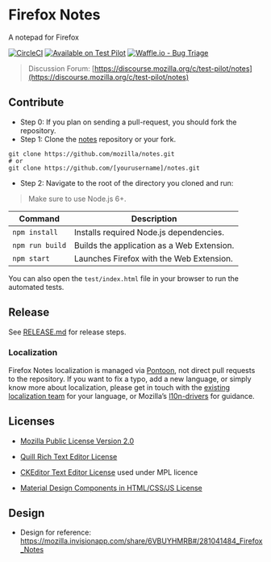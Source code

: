 # Firefox Notes

A notepad for Firefox

[![CircleCI](https://circleci.com/gh/mozilla/notes/tree/master.svg?style=svg)](https://circleci.com/gh/mozilla/notes/tree/master)
[![Available on Test Pilot](https://img.shields.io/badge/available_on-Test_Pilot-0996F8.svg)](https://testpilot.firefox.com/experiments/notes)
[![Waffle.io - Bug Triage](https://badge.waffle.io/mozilla/notes.svg?columns=all)](https://waffle.io/mozilla/notes)

> Discussion Forum: [https://discourse.mozilla.org/c/test-pilot/notes](https://discourse.mozilla.org/c/test-pilot/notes)


## Contribute

* Step 0: If you plan on sending a pull-request, you should fork the repository.
* Step 1: Clone the [notes](https://github.com/mozilla/notes) repository or your fork.
```
git clone https://github.com/mozilla/notes.git
# or
git clone https://github.com/[yourusername]/notes.git
```
* Step 2: Navigate to the root of the directory you cloned and run:
> Make sure to use Node.js 6+.

| Command         | Description                               |
|-----------------|-------------------------------------------|
| `npm install`   | Installs required Node.js dependencies.   |
| `npm run build` | Builds the application as a Web Extension.|
| `npm start`     | Launches Firefox with the Web Extension.  |

You can also open the `test/index.html` file in your browser to run the automated tests.

## Release 

See [RELEASE.md](https://github.com/mozilla/notes/blob/master/RELEASE.md) for release steps.

### Localization

Firefox Notes localization is managed via [Pontoon](https://pontoon.mozilla.org/projects/test-pilot-notes/), not direct pull requests to the repository. If you want to fix a typo, add a new language, or simply know more about localization, please get in touch with the [existing localization team](https://pontoon.mozilla.org/teams/) for your language, or Mozilla’s [l10n-drivers](https://wiki.mozilla.org/L10n:Mozilla_Team#Mozilla_Corporation) for guidance.

## Licenses

* [Mozilla Public License Version 2.0](LICENSE)

* [Quill Rich Text Editor License](https://github.com/quilljs/quill/blob/develop/LICENSE)
* [CKEditor Text Editor License](https://github.com/ckeditor/ckeditor5/blob/master/LICENSE.md) used under MPL licence
* [Material Design Components in HTML/CSS/JS License](https://github.com/google/material-design-lite/blob/mdl-1.x/LICENSE)

## Design

* Design for reference: https://mozilla.invisionapp.com/share/6VBUYHMRB#/281041484_Firefox_Notes
